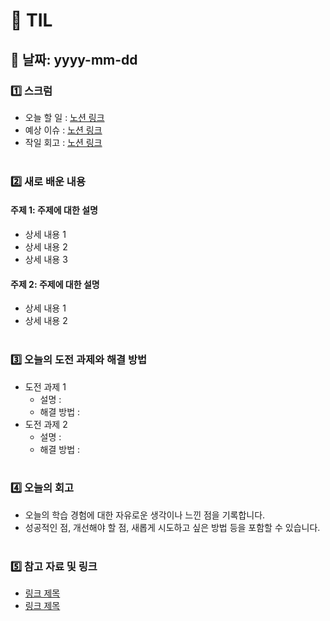 # 📝 TIL 

## 📆 날짜: yyyy-mm-dd

### 1️⃣ 스크럼
- 오늘 할 일 : <a href="">노션 링크</a>
- 예상 이슈 : <a href="">노션 링크</a>
- 작일 회고 : <a href="">노션 링크</a>
<br><br>

### 2️⃣ 새로 배운 내용
#### 주제 1: 주제에 대한 설명
- 상세 내용 1
- 상세 내용 2
- 상세 내용 3

#### 주제 2: 주제에 대한 설명
- 상세 내용 1
- 상세 내용 2
<br><br>

### 3️⃣ 오늘의 도전 과제와 해결 방법
- 도전 과제 1
  - 설명 :
  - 해결 방법 : 
- 도전 과제 2
  - 설명 :
  - 해결 방법 :
<br><br>

### 4️⃣ 오늘의 회고
- 오늘의 학습 경험에 대한 자유로운 생각이나 느낀 점을 기록합니다.
- 성공적인 점, 개선해야 할 점, 새롭게 시도하고 싶은 방법 등을 포함할 수 있습니다.
<br><br>

### 5️⃣ 참고 자료 및 링크
- [링크 제목](URL)
- [링크 제목](URL)
